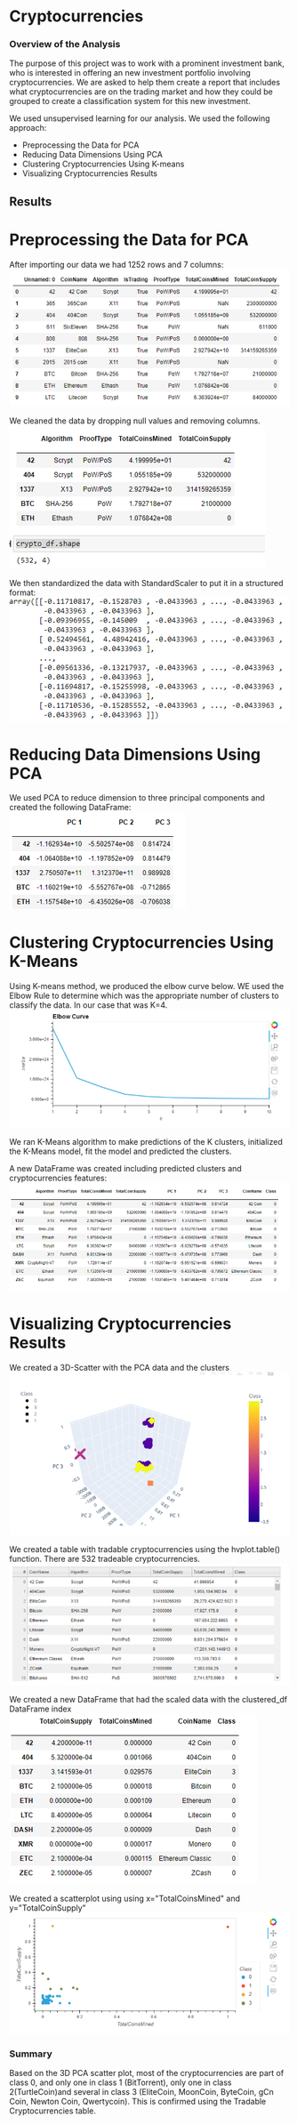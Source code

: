 # Cryptocurrencies

### Overview of the Analysis
The purpose of this project was to work with a prominent investment bank, who is interested in offering an new investment portfolio involving cryptocurrencies. We are asked to help them create a report that includes what cryptocurrencies are on the trading market and how they could be grouped to create a classification system for this new investment.

We used unsupervised learning for our analysis. We used the following approach:
- Preprocessing the Data for PCA
- Reducing Data Dimensions Using PCA
- Clustering Cryptocurrencies Using K-means
- Visualizing Cryptocurrencies Results

## Results

# Preprocessing the Data for PCA

After importing our data we had 1252 rows and 7 columns: 
![Imported Data](resources/images/importeddataframe1.png)

We cleaned the data by dropping null values and removing columns.
![Cleaned Data](resources/images/cleaneddataframe.png)

We then standardized the data with StandardScaler to put it in a structured format:
![Standardize Data](resources/images/standardizeddata.png)

# Reducing Data Dimensions Using PCA

We used PCA to reduce dimension to three principal components and created the following DataFrame:
![PCA Data](resources/images/pca.png)

# Clustering Cryptocurrencies Using K-Means

Using K-means method, we produced the elbow curve below. WE used the Elbow Rule to determine which was the appropriate number of clusters to classify the data. In our case that was K=4.
![Elbow Data](resources/images/elbow.png)

We ran K-Means algorithm to make predictions of the K clusters, initialized the K-Means model, fit the model and predicted the clusters.

A new DataFrame was created including predicted clusters and cryptocurrencies features:
![Clustered Data](resources/images/clustereddf.png)

# Visualizing Cryptocurrencies Results

We created a 3D-Scatter with the PCA data and the clusters
![Crypto visualization](resources/images/cryptovisual.png)

We created a table with tradable cryptocurrencies using the hvplot.table() function. There are 532 tradeable cryptocurrencies.
![Tradable cryptocurrencies](resources/images/tradablecurrencies.png)

We created a new DataFrame that had the scaled data with the clustered_df DataFrame index
![Plot df](resources/images/plotdf.png)

We created a scatterplot using using x="TotalCoinsMined" and y="TotalCoinSupply"
![Plot df](resources/images/plotdf_scatter.png)

### Summary

Based on the 3D PCA scatter plot, most of the cryptocurrencies are part of class 0, and only one in class 1 (BitTorrent), only one in class 2(TurtleCoin)and several in class 3 (EliteCoin, MoonCoin, ByteCoin, gCn Coin, Newton Coin, Qwertycoin). This is confirmed using the Tradable Cryptocurrencies table.